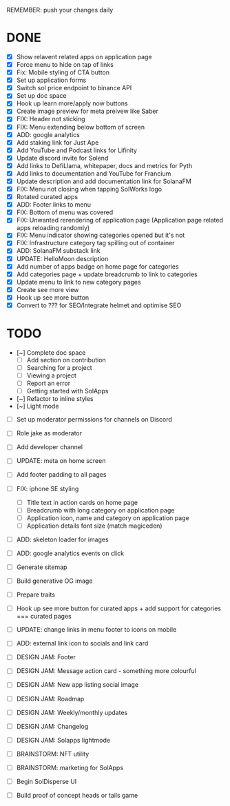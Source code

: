 REMEMBER: push your changes daily

# DONE
- [x] Show relavent related apps on application page
- [x] Force menu to hide on tap of links
- [x] Fix: Mobile styling of CTA button
- [x] Set up application forms
- [x] Switch sol price endpoint to binance API
- [x] Set up doc space 
- [x] Hook up learn more/apply now buttons
- [x] Create image preview for meta preivew like Saber
- [x] FIX: Header not sticking
- [x] FIX: Menu extending below bottom of screen
- [x] ADD: google analytics
- [x] Add staking link for Just Ape
- [x] Add YouTube and Podcast links for Lifinity 
- [x] Update discord invite for Solend
- [x] Add links to DefiLlama, whitepaper, docs and metrics for Pyth
- [x] Add links to documentation and YouTube for Francium
- [x] Update description and add documentation link for SolanaFM
- [x] FIX: Menu not closing when tapping SolWorks logo
- [x] Rotated curated apps
- [x] ADD: Footer links to menu
- [x] FIX: Bottom of menu was covered
- [x] FIX: Unwanted rerendering of application page (Application page related apps reloading randomly)
- [x] FIX: Menu indicator showing categories opened but it's not
- [x] FIX: Infrastructure category tag spilling out of container
- [x] ADD: SolanaFM substack link
- [x] UPDATE: HelloMoon description
- [x] Add number of apps badge on home page for categories
- [x] Add categories page + update breadcrumb to link to categories
- [x] Update menu to link to new category pages
- [x] Create see more view
- [x] Hook up see more button
- [x] Convert to ??? for SEO/Integrate helmet and optimise SEO

# TODO
- [~] Complete doc space
    - [ ] Add section on contribution
    - [ ] Searching for a project
    - [ ] Viewing a project
    - [ ] Report an error
    - [ ] Getting started with SolApps
- [~] Refactor to inline styles
- [~] Light mode

- [ ] Set up moderator permissions for channels on Discord
- [ ] Role jake as moderator
- [ ] Add developer channel

- [ ] UPDATE: meta on home screen
- [ ] Add footer padding to all pages
- [ ] FIX: iphone SE styling
    - [ ] Title text in action cards on home page
    - [ ] Breadcrumb with long category on application page
    - [ ] Application icon, name and category on application page
    - [ ] Application details font size (match magiceden)
- [ ] ADD: skeleton loader for images
- [ ] ADD: google analytics events on click

- [ ] Generate sitemap
- [ ] Build generative OG image

- [ ] Prepare traits
- [ ] Hook up see more button for curated apps + add support for categories === curated pages
- [ ] UPDATE: change links in menu footer to icons on mobile
- [ ] ADD: external link icon to socials and link card


- [ ] DESIGN JAM: Footer
- [ ] DESIGN JAM: Message action card - something more colourful
- [ ] DESIGN JAM: New app listing social image
- [ ] DESIGN JAM: Roadmap
- [ ] DESIGN JAM: Weekly/monthly updates
- [ ] DESIGN JAM: Changelog
- [ ] DESIGN JAM: Solapps lightmode

- [ ] BRAINSTORM: NFT utility
- [ ] BRAINSTORM: marketing for SolApps

- [ ] Begin SolDisperse UI
- [ ] Build proof of concept heads or tails game